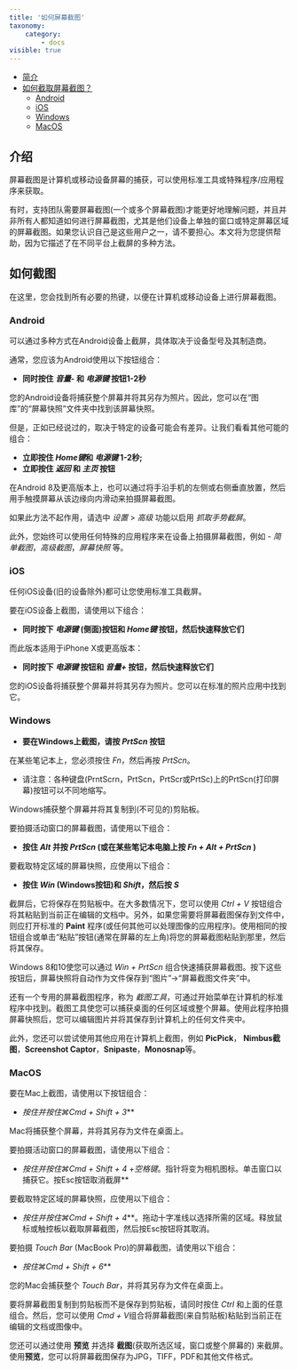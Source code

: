 ```yaml
---
title: '如何屏幕截图'
taxonomy:
    category:
        - docs
visible: true
---
```


* [简介](#intro)
* [如何截取屏幕截图？](#take截屏)
    * [Android](#android)
    * [iOS](#ios)
    * [Windows](#windows)
    * [MacOS](#mac)

<a name="intro"></a>

## 介绍

屏幕截图是计算机或移动设备屏幕的捕获，可以使用标准工具或特殊程序/应用程序来获取。

有时，支持团队需要屏幕截图(一个或多个屏幕截图)才能更好地理解问题，并且并非所有人都知道如何进行屏幕截图，尤其是他们设备上单独的窗口或特定屏幕区域的屏幕截图。如果您认识自己是这些用户之一，请不要担心。本文将为您提供帮助，因为它描述了在不同平台上截屏的多种方法。

<a name="take-screenshot"></a>

## 如何截图

在这里，您会找到所有必要的热键，以便在计算机或移动设备上进行屏幕截图。

<a name="android"></a>

### Android

可以通过多种方式在Android设备上截屏，具体取决于设备型号及其制造商。

通常，您应该为Android使用以下按钮组合：

+ **同时按住 *音量-* 和 *电源键* 按钮1-2秒**

您的Android设备将捕获整个屏幕并将其另存为照片。因此，您可以在“图库”的“屏幕快照”文件夹中找到该屏幕快照。

但是，正如已经说过的，取决于特定的设备可能会有差异。让我们看看其他可能的组合：

+ **立即按住 *Home键*和 *电源键* 1-2秒;**
+ **立即按住 *返回* 和 *主页* 按钮**

在Android 8及更高版本上，也可以通过将手沿手机的左侧或右侧垂直放置，然后用手触摸屏幕从该边缘向内滑动来拍摄屏幕截图。

如果此方法不起作用，请选中 *设置* > *高级* 功能以启用 *抓取手势截屏*。

此外，您始终可以使用任何特殊的应用程序来在设备上拍摄屏幕截图，例如 - *简单截图*，*高级截图*，*屏幕快照* 等。

<a name="ios"></a>

### iOS

任何iOS设备(旧的设备除外)都可让您使用标准工具截屏。

要在iOS设备上截图，请使用以下组合：

+ **同时按下 *电源键* (侧面)按钮和 *Home键* 按钮，然后快速释放它们**

而此版本适用于iPhone X或更高版本：

+ **同时按下 *电源键* 按钮和 *音量+* 按钮，然后快速释放它们**

您的iOS设备将捕获整个屏幕并将其另存为照片。您可以在标准的照片应用中找到它。

<a name="windows"></a>

### Windows

+ **要在Windows上截图，请按 *PrtScn* 按钮**

在某些笔记本上，您必须按住 *Fn*，然后再按 *PrtScn*。

* 请注意：各种键盘(PrntScrn，PrtScn，PrtScr或PrtSc)上的PrtScn(打印屏幕)按钮可以不同地缩写。

Windows捕获整个屏幕并将其复制到(不可见的)剪贴板。

要拍摄活动窗口的屏幕截图，请使用以下组合：

+ **按住 *Alt* 并按 *PrtScn* (或在某些笔记本电脑上按 *Fn + Alt + PrtScn* )**

要截取特定区域的屏幕快照，应使用以下组合：

+ **按住 *Win* (Windows按钮)和 *Shift*，然后按 *S***

截屏后，它将保存在剪贴板中。在大多数情况下，您可以使用 *Ctrl + V* 按钮组合将其粘贴到当前正在编辑的文档中。另外，如果您需要将屏幕截图保存到文件中，则应打开标准的 **Paint** 程序(或任何其他可以处理图像的应用程序)。使用相同的按钮组合或单击“粘贴”按钮(通常在屏幕的左上角)将您的屏幕截图粘贴到那里，然后将其保存。

Windows 8和10使您可以通过 *Win + PrtScn* 组合快速捕获屏幕截图。按下这些按钮后，屏幕快照将自动作为文件保存到“图片”->“屏幕截图文件夹”中。

还有一个专用的屏幕截图程序，称为 *截图工具*，可通过开始菜单在计算机的标准程序中找到。截图工具使您可以捕获桌面的任何区域或整个屏幕。使用此程序拍摄屏幕快照后，您可以编辑图片并将其保存到计算机上的任何文件夹中。

此外，您还可以尝试使用其他应用在计算机上截图，例如 **PicPick**， **Nimbus截图**，**Screenshot Captor**，**Snipaste**，**Monosnap**等。

<a name="mac"></a>

### MacOS

要在Mac上截图，请使用以下按钮组合：

+ **按住并按住*⌘Cmd + Shift + 3***

Mac将捕获整个屏幕，并将其另存为文件在桌面上。

要拍摄活动窗口的屏幕截图，请使用以下组合：

+ **按住并按住*⌘Cmd + Shift + 4 +空格键*。指针将变为相机图标。单击窗口以捕获它。按Esc按钮取消截屏**

要截取特定区域的屏幕快照，应使用以下组合：

+ **按住并按住*⌘Cmd + Shift + 4***。拖动十字准线以选择所需的区域。释放鼠标或触控板以截取屏幕截图，然后按Esc按钮将其取消。

要拍摄 *Touch Bar* (MacBook Pro)的屏幕截图，请使用以下组合：

+ **按住*⌘Cmd + Shift + 6***

您的Mac会捕获整个 *Touch Bar*，并将其另存为文件在桌面上。

要将屏幕截图复制到剪贴板而不是保存到剪贴板，请同时按住 *Ctrl* 和上面的任意组合。然后，您可以使用 *Cmd + V*组合将屏幕截图(来自剪贴板)粘贴到当前正在编辑的文档或图像中。

您还可以通过使用 **预览** 并选择 **截图**(获取所选区域，窗口或整个屏幕的) 来截屏。使用**预览**，您可以将屏幕截图保存为JPG，TIFF，PDF和其他文件格式。

<a name="windows-phone"></a>
